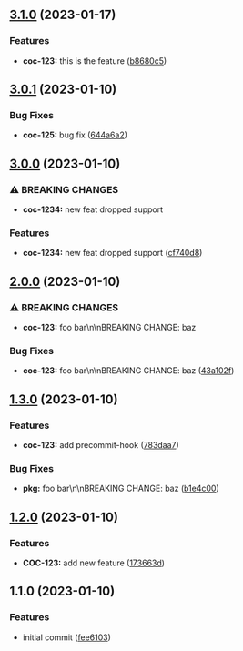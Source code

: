

## [3.1.0](https://github.com/Sdavletshina/release-it-demo/compare/3.0.1...3.1.0) (2023-01-17)


### Features

* **coc-123:** this is the feature ([b8680c5](https://github.com/Sdavletshina/release-it-demo/commit/b8680c5b1c0ffdda4f51812979d527396aaa9f77))

## [3.0.1](https://github.com/Sdavletshina/release-it-demo/compare/3.0.0...3.0.1) (2023-01-10)


### Bug Fixes

* **coc-125:** bug fix ([644a6a2](https://github.com/Sdavletshina/release-it-demo/commit/644a6a2700288f5e0a55047e20e34a9ecd4ef80d))

## [3.0.0](https://github.com/Sdavletshina/release-it-demo/compare/2.0.0...3.0.0) (2023-01-10)


### ⚠ BREAKING CHANGES

* **coc-1234:** new feat dropped support

### Features

* **coc-1234:** new feat dropped support ([cf740d8](https://github.com/Sdavletshina/release-it-demo/commit/cf740d8c0f7239aaa2a96a618fd67dff84fb1952))

## [2.0.0](https://github.com/Sdavletshina/release-it-demo/compare/1.3.0...2.0.0) (2023-01-10)


### ⚠ BREAKING CHANGES

* **coc-123:** foo bar\n\nBREAKING CHANGE: baz

### Bug Fixes

* **coc-123:** foo bar\n\nBREAKING CHANGE: baz ([43a102f](https://github.com/Sdavletshina/release-it-demo/commit/43a102f6efc60b3693989c04e2af0fffa8d0b0a3))

## [1.3.0](https://github.com/Sdavletshina/release-it-demo/compare/1.2.0...1.3.0) (2023-01-10)


### Features

* **coc-123:** add precommit-hook ([783daa7](https://github.com/Sdavletshina/release-it-demo/commit/783daa7a46eee574db17757b0fb8a52e846f8609))


### Bug Fixes

* **pkg:** foo bar\n\nBREAKING CHANGE: baz ([b1e4c00](https://github.com/Sdavletshina/release-it-demo/commit/b1e4c0085df2fa2d36f4953b89421074cbb6640e))

## [1.2.0](https://github.com/Sdavletshina/release-it-demo/compare/1.1.0...1.2.0) (2023-01-10)


### Features

* **COC-123:** add new feature ([173663d](https://github.com/Sdavletshina/release-it-demo/commit/173663ddd8c85269232d8a6562b9b8753e998760))

## 1.1.0 (2023-01-10)


### Features

* initial commit ([fee6103](https://github.com/Sdavletshina/release-it-demo/commit/fee610376b9cb49b044384aa93e2995e77d3e09f))